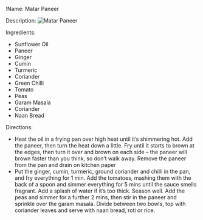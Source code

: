 !Name: Matar Paneer

Description:
![Matar Paneer](https://www.themealdb.com/images/media/meals/xxpqsy1511452222.jpg "Matar Paneer")

Ingredients:
- Sunflower Oil
- Paneer
- Ginger
- Cumin
- Turmeric
- Coriander
- Green Chilli
- Tomato
- Peas
- Garam Masala
- Coriander
- Naan Bread

Directions:
- Heat the oil in a frying pan over high heat until it’s shimmering hot. Add the paneer, then turn the heat down a little. Fry until it starts to brown at the edges, then turn it over and brown on each side – the paneer will brown faster than you think, so don’t walk away. Remove the paneer from the pan and drain on kitchen paper
- Put the ginger, cumin, turmeric, ground coriander and chilli in the pan, and fry everything for 1 min. Add the tomatoes, mashing them with the back of a spoon and simmer everything for 5 mins until the sauce smells fragrant. Add a splash of water if it’s too thick. Season well. Add the peas and simmer for a further 2 mins, then stir in the paneer and sprinkle over the garam masala. Divide between two bowls, top with coriander leaves and serve with naan bread, roti or rice.
